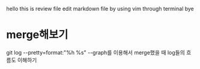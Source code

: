 hello this is review file
edit markdown file by using vim through terminal
bye

# merge해보기

git log --pretty=format:"%h %s" --graph를 이용해서 merge했을 때 log들의 흐름도 이해하기

